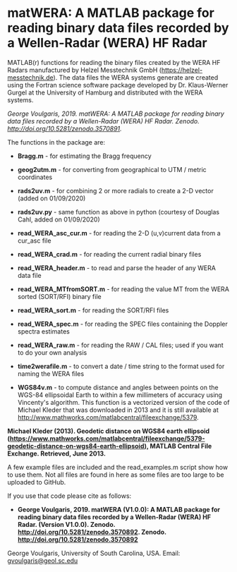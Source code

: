 # matWERA: A MATLAB package for reading binary data files recorded by a Wellen-Radar (WERA) HF Radar

MATLAB(r) functions for reading the binary files created by the WERA HF Radars manufactured by Helzel Messtechnik GmbH (https://helzel-messtechnik.de). The data files the WERA systems generate are created using the Fortran science software package developed by Dr. Klaus-Werner Gurgel at the University of Hamburg and distributed with the WERA systems.

*George Voulgaris, 2019. matWERA: A MATLAB package for reading binary data files recorded by a Wellen-Radar (WERA) HF Radar. Zenodo. http://doi.org/10.5281/zenodo.3570891.*

The functions in the package are:

 - **Bragg.m**                  - for estimating the Bragg frequency
 
 - **geog2utm.m**               - for converting from geographical to UTM / metric coordinates
 
 - **rads2uv.m**                - for combining 2 or more radials to create a 2-D vector (added on 01/09/2020)
 
 - **rads2uv.py**               - same function as above in python (courtesy of Douglas Cahl, added on 01/09/2020)
 
 - **read_WERA_asc_cur.m**      - for reading the 2-D (u,v)current data from a cur_asc file
 
 - **read_WERA_crad.m**         - for reading the current radial binary files
 
 - **read_WERA_header.m**       - to read and parse the header of any WERA data file
 
 - **read_WERA_MTfromSORT.m**   - for reading the value MT from the WERA sorted (SORT/RFI) binary file
 
 - **read_WERA_sort.m**         - for reading the SORT/RFI files
 
 - **read_WERA_spec.m**         - for reading the SPEC files containing the Doppler spectra estimates
 
 - **read_WERA_raw.m**           - for reading the RAW / CAL files; used if you want to do your own analysis
 
 - **time2werafile.m**          - to convert a date / time string to the format used for naming the WERA files
 
 - **WGS84v.m**                 - to compute distance and angles between points on the WGS-84 ellipsoidal Earth to within a few millimeters of accuracy using Vincenty's algorithm. This function is a vectorized version of the code of Michael Kleder that was downloaded in 2013 and it is  still available at http://www.mathworks.com/matlabcentral/fileexchange/5379.
  
**Michael Kleder (2013). Geodetic distance on WGS84 earth ellipsoid (https://www.mathworks.com/matlabcentral/fileexchange/5379-geodetic-distance-on-wgs84-earth-ellipsoid), MATLAB Central File Exchange. Retrieved, June 2013.**

A few example files are included and the read_examples.m script show how to use them. Not all files are found in here as some files are too large to be uploaded to GitHub.

If you use that code please cite as follows: 

- **George Voulgaris, 2019. matWERA (V1.0.0): A MATLAB package for reading binary data files recorded by a Wellen-Radar (WERA) HF Radar. (Version V1.0.0). Zenodo. http://doi.org/10.5281/zenodo.3570892. Zenodo. http://doi.org/10.5281/zenodo.3570892**

George Voulgaris, University of South Carolina, USA.
Email: gvoulgaris@geol.sc.edu
